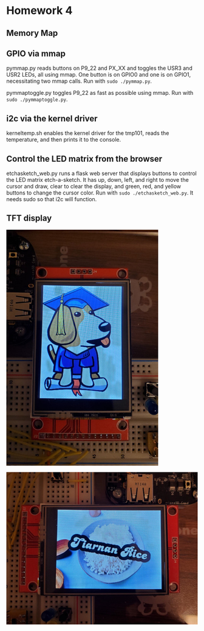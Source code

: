 # Homework 4

## Memory Map



## GPIO via mmap

pymmap.py reads buttons on P9_22 and PX_XX and toggles the USR3 and USR2 LEDs, all using mmap. One button is on GPIO0 and one is on GPIO1, necessitating two mmap calls. Run with `sudo ./pymmap.py`.

pymmaptoggle.py toggles P9_22 as fast as possible using mmap. Run with `sudo ./pymmaptoggle.py`.

## i2c via the kernel driver

kerneltemp.sh enables the kernel driver for the tmp101, reads the temperature, and then prints it to the console. 

## Control the LED matrix from the browser

etchasketch_web.py runs a flask web server that displays buttons to control the LED matrix etch-a-sketch. It has up, down, left, and right to move the cursor and draw, clear to clear the display, and green, red, and yellow buttons to change the cursor color. Run with `sudo ./etchasketch_web.py`. It needs sudo so that i2c will function. 

## TFT display

![Boris the beagle](tft_beagle.jpg)

![Altered Image](tft_text.jpg)